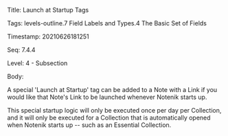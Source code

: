 Title:  Launch at Startup Tags

Tags:   levels-outline.7 Field Labels and Types.4 The Basic Set of Fields

Timestamp: 20210626181251

Seq:    7.4.4

Level:  4 - Subsection

Body: 

A special 'Launch at Startup' tag can be added to a Note with a Link if you would like that Note's Link to be launched whenever Notenik starts up. 

This special startup logic will only be executed once per day per Collection, and it will only be executed for a Collection that is automatically opened when Notenik starts up -- such as an Essential Collection.
